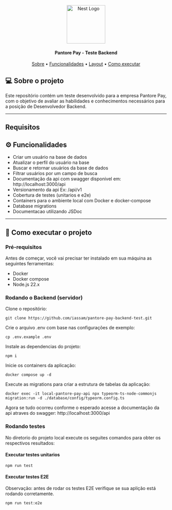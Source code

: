 <p align="center">
  <a href="http://nestjs.com/" target="blank"><img src="https://avatars.githubusercontent.com/u/109223214?s=200&v=4" width="120" alt="Nest Logo" /></a>
</p>
</p>

<h4 align="center"> 
	Pantore Pay - Teste Backend
</h4>

<p align="center">
 <a href="#-sobre-o-projeto">Sobre</a> •
 <a href="#-funcionalidades">Funcionalidades</a> •
 <a href="#-layout">Layout</a> • 
 <a href="#-como-executar-o-projeto">Como executar</a>
</p>

## 💻 Sobre o projeto
Este repositório contém um teste desenvolvido para a empresa Pantore Pay, com o objetivo de avaliar as habilidades e conhecimentos necessários para a posição de Desenvolvedor Backend.

---

## Requisitos

## ⚙️ Funcionalidades

- Criar um usuário na base de dados
- Atualizar o perfil do usuário na base
- Buscar e retornar usuários da base de dados
- Filtrar usuários por um campo de busca
- Documentação da api com swagger disponivel em: http://localhost:3000/api
- Versionamento da api Ex: /api/v1
- Cobertura de testes (unitarios e e2e)
- Containers para o ambiente local com Docker e docker-compose
- Database migrations
- Documentacao utilizando JSDoc

---

## 🚀 Como executar o projeto

### Pré-requisitos
Antes de começar, você vai precisar ter instalado em sua máquina as seguintes ferramentas:
- Docker
- Docker compose
- Node.js 22.x

### Rodando o Backend (servidor)

Clone o repositório:
```
git clone https://github.com/iassam/pantore-pay-backend-test.git
```

Crie o arquivo .env com base nas configurações de exemplo:
```
cp .env.example .env
```

Instale as dependencias do projeto:
```
npm i
```

Inicie os containers da aplicação:
```
docker compose up -d
```

Execute as migrations para criar a estrutura de tabelas da aplicação:
```
docker exec -it local-pantore-pay-api npx typeorm-ts-node-commonjs migration:run -d ./database/config/typeorm.config.ts
```

Agora se tudo ocorreu conforme o esperado acesse a documentação da api atraves do swagger: http://localhost:3000/api


### Rodando testes

No diretorio do projeto local execute os seguites comandos para obter os respectivos resultados:

#### Executar testes unitarios

```
npm run test
```

#### Executar testes E2E
Observação: antes de rodar os testes E2E verifique se sua aplição está rodando corretamente.
```
npm run test:e2e
```